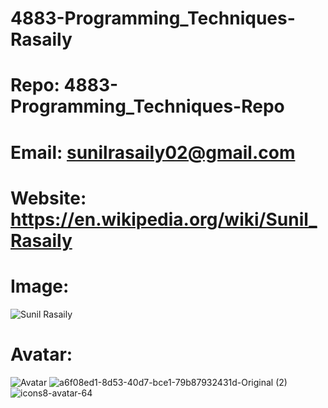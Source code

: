 # 4883-Programming_Techniques-Rasaily
# Repo:  4883-Programming_Techniques-Repo
# Email: sunilrasaily02@gmail.com
# Website: https://en.wikipedia.org/wiki/Sunil_Rasaily
# Image:
![Sunil Rasaily](https://cs.msutexas.edu/~griffin/zcloud/zcloud-files/Rasaily_200px.png)
# Avatar:
![Avatar](https://cs.msutexas.edu/~griffin/zcloud-files/Rasaily_avatar.png)
![a6f08ed1-8d53-40d7-bce1-79b87932431d-Original (2)](https://user-images.githubusercontent.com/97619555/149541274-b9d3043a-1f89-4a63-a7bf-14ffead4e193.jpg)
![icons8-avatar-64](https://user-images.githubusercontent.com/97619555/149541915-b8b65455-b0e1-4679-87d7-a1a2723137ff.png)
